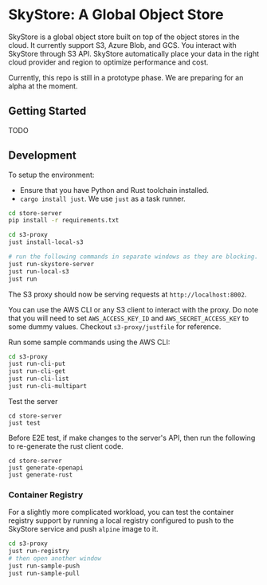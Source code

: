 # SkyStore: A Global Object Store

SkyStore is a global object store built on top of the object stores in the cloud.
It currently support S3, Azure Blob, and GCS.
You interact with SkyStore through S3 API.
SkyStore automatically place your data in the right cloud provider and region to optimize performance and cost.

Currently, this repo is still in a prototype phase. We are preparing for an alpha at the moment.

## Getting Started

TODO

## Development

To setup the environment:

- Ensure that you have Python and Rust toolchain installed.
- `cargo install just`. We use `just` as a task runner.

```bash
cd store-server
pip install -r requirements.txt
```

```bash
cd s3-proxy
just install-local-s3

# run the following commands in separate windows as they are blocking.
just run-skystore-server
just run-local-s3
just run
```

The S3 proxy should now be serving requests at `http://localhost:8002`.

You can use the AWS CLI or any S3 client to interact with the proxy. Do note that you will need to set `AWS_ACCESS_KEY_ID` and `AWS_SECRET_ACCESS_KEY` to some dummy values. Checkout `s3-proxy/justfile` for reference.

Run some sample commands using the AWS CLI:

```bash
cd s3-proxy
just run-cli-put
just run-cli-get
just run-cli-list
just run-cli-multipart
```

Test the server
```
cd store-server
just test
```

Before E2E test, if make changes to the server's API, then run the following to re-generate the rust client code. 
```
cd store-server
just generate-openapi
just generate-rust
```
### Container Registry
For a slightly more complicated workload, you can test the container registry support by running a local registry configured to push to the SkyStore service and push `alpine` image to it.

```bash
cd s3-proxy
just run-registry
# then open another window
just run-sample-push
just run-sample-pull
```
